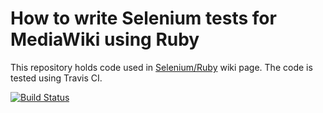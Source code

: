 # How to write Selenium tests for MediaWiki using Ruby

This repository holds code used in [Selenium/Ruby](https://www.mediawiki.org/wiki/Selenium/Ruby) wiki page. The code is tested using Travis CI.

[![Build Status](https://travis-ci.org/zeljkofilipin/selenium-mediawiki-rb.svg?branch=master)](https://travis-ci.org/zeljkofilipin/selenium-mediawiki-rb)
